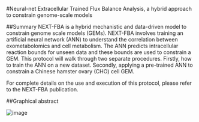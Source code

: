 #Neural-net Extracellular Trained Flux Balance Analysis, a hybrid approach to constrain genome-scale models

##Summary
NEXT-FBA is a hybrid mechanistic and data-driven model to constrain genome scale models (GEMs).
NEXT-FBA involves training an artificial neural network (ANN) to understand the correlation between exometabolomics and cell metabolism. The ANN predicts intracellular reaction bounds for unseen data and these bounds are used to constrain a GEM. This protocol will walk through two separate procedures. Firstly, how to train the ANN on a new dataset. Secondly, applying a pre-trained ANN to constrain a Chinese hamster ovary (CHO) cell GEM.

For complete details on the use and execution of this protocol, please refer to the NEXT-FBA publication.

##Graphical abstract

![image](https://github.com/J-Morrissey/NEXT-FBA/assets/109590884/1cfb49c1-c7f4-4c8e-af28-06fe6bf49008)


